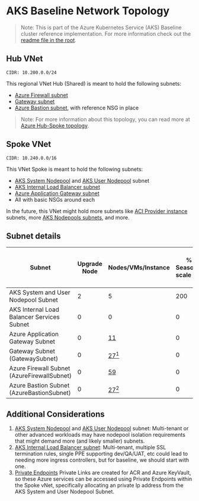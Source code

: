 # AKS Baseline Network Topology

> Note: This is part of the Azure Kubernetes Service (AKS) Baseline cluster reference implementation. For more information check out the [readme file in the root](../README.md).

## Hub VNet

`CIDR: 10.200.0.0/24`

This regional VNet Hub (Shared) is meant to hold the following subnets:

* [Azure Firewall subnet]
* [Gateway subnet]
* [Azure Bastion subnet], with reference NSG in place

> Note: For more information about this topology, you can read more at [Azure Hub-Spoke topology].

## Spoke VNet

`CIDR: 10.240.0.0/16`

This VNet Spoke is meant to hold the following subnets:

* [AKS System Nodepool] and [AKS User Nodepool] subnet
* [AKS Internal Load Balancer subnet]
* [Azure Application Gateway subnet][Gateway subnet]
* All with basic NSGs around each

In the future, this VNet might hold more subnets like [ACI Provider instance] subnets, more [AKS Nodepools subnets], and more.

## Subnet details

| Subnet                                                 | Upgrade Node | Nodes/VMs/Instance | % Seasonal scale out | +Nodes/VMs | Max Ips/Pods per VM/Node | [% Max Surge] | [% Max Unavailable] | +Ips/Pods per VM/Node | Tot. Ips/Pods per VM/Node | [Azure Subnet not assignable Ips factor] | [Private Endpoints] | [Minimum Subnet size] | Scaled Subnet size | [Subnet Mask bits] | Cidr           | Host        | Broadcast     |
|--------------------------------------------------------|--------------|--------------------|------------------|------------|--------------------------|---------------|---------------------|-----------------------|---------------------------|------------------------------------------|---------------------|-----------------------|--------------------|--------------------|----------------|-------------|---------------|
| AKS System and User Nodepool Subnet                    | 2            | 5                  | 200              | 10         | [30]                     | 100           | 0                   | 30                    | 60                        | 5                                        | 2                   | 374                   | 984                | 22                 | 10.240.0.0/22  | 10.240.0.0  | 10.240.3.255  |
| AKS Internal Load Balancer Services Subnet             | 0            | 0                  | 0                | 0          | 5                        | 100           | 100                 | 0                     | 5                         | 5                                        | 0                   | 10                    | 10                 | 28                 | 10.240.4.0/28  | 10.240.4.0  | 10.240.4.15   |
| Azure Application Gateway Subnet                       | 0            | [11]               | 0                | 0          | 0                        | 100           | 100                 | 0                     | 0                         | 5                                        | 0                   | 16                    | 16                 | 28                 | 10.240.4.0/28  | 10.240.4.16 | 10.240.4.31   |
| Gateway Subnet (GatewaySubnet)                         | 0            | [27<sup>1</sup>]   | 0                | 0          | 0                        | 100           | 100                 | 0                     | 0                         | 5                                        | 0                   | 32                    | 32                 | 27                 | 10.200.0.64/27 | 10.200.0.64 | 10.200.0.95   |
| Azure Firewall Subnet (AzureFirewallSubnet)            | 0            | [59]               | 0                | 0          | 0                        | 100           | 100                 | 0                     | 0                         | 5                                        | 0                   | 64                    | 64                 | 26                 | 10.200.0.0/26  | 10.200.0.0  | 10.200.0.63   |
| Azure Bastion Subnet (AzureBastionSubnet)              | 0            | [27<sup>2</sup>]   | 0                | 0          | 0                        | 100           | 100                 | 0                     | 0                         | 5                                        | 0                   | 32                    | 32                 | 27                 | 10.200.0.96/27 | 10.200.0.96 | 10.200.0.127  |

## Additional Considerations

1. [AKS System Nodepool] and [AKS User Nodepool] subnet:  Multi-tenant or other advanced workloads may have nodepool isolation requirements that might demand more (and likely smaller) subnets.
2. [AKS Internal Load Balancer subnet]: Multi-tenant, multiple SSL termination rules, single PPE supporting dev/QA/UAT, etc could lead to needing more ingress controllers, but for baseline, we should start with one.
3. [Private Endpoints] Private Links are created for ACR and Azure KeyVault, so these Azure services can be accessed using Private Endpoints within the Spoke vNet, specifically allocating an private Ip address from the AKS System and User Nodepool Subnet.

[27<sup>1</sup>]: https://docs.microsoft.com/azure/vpn-gateway/vpn-gateway-about-vpn-gateway-settings#gwsub
[11]: https://docs.microsoft.com/azure/application-gateway/configuration-overview#size-of-the-subnet
[59]: https://docs.microsoft.com/azure/firewall/firewall-faq#does-the-firewall-subnet-size-need-to-change-as-the-service-scales
[27<sup>2</sup>]: https://docs.microsoft.com/azure/bastion/bastion-create-host-portal#createhost
[30]: https://docs.microsoft.com/azure/aks/use-system-pools#system-and-user-node-pools
[% Max Surge]: https://kubernetes.io/docs/concepts/workloads/controllers/deployment/#max-surge
[% Max Unavailable]: https://kubernetes.io/docs/concepts/workloads/controllers/deployment/#max-unavailable
[Add Ips/Pods]: https://kubernetes.io/docs/concepts/workloads/controllers/deployment/#rolling-update-deployment
[Azure Subnet not assignable Ips factor]: https://docs.microsoft.com/azure/virtual-network/virtual-network-ip-addresses-overview-arm#allocation-method-1
[Private Endpoints]: https://docs.microsoft.com/azure/private-link/private-endpoint-overview#private-endpoint-properties
[Minimum Subnet size]: https://docs.microsoft.com/azure/aks/configure-azure-cni#plan-ip-addressing-for-your-cluster
[Subnet Mask bits]: https://docs.microsoft.com/azure/virtual-network/virtual-networks-faq#how-small-and-how-large-can-vnets-and-subnets-be
[Azure Hub-Spoke topology]: https://docs.microsoft.com/azure/architecture/reference-architectures/hybrid-networking/hub-spoke
[Azure Firewall subnet]: https://docs.microsoft.com/azure/firewall/firewall-faq#does-the-firewall-subnet-size-need-to-change-as-the-service-scales
[Gateway subnet]: https://docs.microsoft.com/azure/vpn-gateway/vpn-gateway-about-vpn-gateway-settings#gwsub
[Azure Bastion subnet]: https://docs.microsoft.com/azure/bastion/bastion-create-host-portal#createhost
[AKS System Nodepool]: https://docs.microsoft.com/azure/aks/use-system-pools#system-and-user-node-pools
[AKS User Nodepool]: https://docs.microsoft.com/azure/aks/use-system-pools#system-and-user-node-pools
[AKS Internal Load Balancer subnet]: https://docs.microsoft.com/azure/aks/internal-lb#specify-a-different-subnet
[ACI Provider Instance]: https://docs.microsoft.com/azure/container-instances/container-instances-vnet
[AKS Nodepools subnets]: https://docs.microsoft.com/azure/aks/use-system-pools#system-and-user-node-pools
